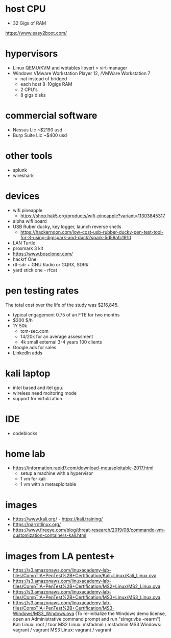 # host CPU
- 32 Gigs of RAM 

https://www.easy2boot.com/

# hypervisors
- Linux QEMU/KVM and wbtables libvert > virt-manager
- Windows VMware Workstation Player 12, /VMWare Workstation 7
  - nat instead of bridged
  - each host 8-10gigs RAM
  - 2 CPU's
  - 8 gigs disks
  
# commercial software
- Nessus Lic      ~$2190 usd
- Burp Suite Lic  ~$400 usd

# other tools
- splunk
- wireshark

# devices
- wifi pineapple
  - https://shop.hak5.org/products/wifi-pineapple?variant=11303845317
- alpha wifi board
- USB Ruber ducky, key logger, launch reverse shells
  - https://hackernoon.com/low-cost-usb-rubber-ducky-pen-test-tool-for-3-using-digispark-and-duck2spark-5d59afc1910
- LAN Turtle
- proxmark 3 kit
- https://www.boscloner.com/
- hackrf One
- rtl-sdr + GNU Radio or GQRX, SDR# 
- yard stick one - rfcat

# pen testing rates
The total cost over the life of the
study was $216,845.
- typical engagement 0.75 of an FTE for two months
- $300 $/h
- 1Y 50k 
  - tcm-sec.com
  - 14/20k for an average assessment
  - 4k small external
3-4 years 100 clients
- Google ads for sales
- LinkedIn adds

# kali laptop
- intel based and itel gpu.
- wireless need moitoring mode
- support for virtulization

# IDE
- codeblocks

# home lab
- https://information.rapid7.com/download-metasploitable-2017.html
  - setup a machine with a hypervisor
  - 1 vm for kali
  - 1 vm with a metasploitable

# images
- https://www.kali.org/ - https://kali.training/ 
- https://parrotlinux.org/
- https://www.fireeye.com/blog/threat-research/2019/08/commando-vm-customization-containers-kali.html

# images from LA pentest+
- https://s3.amazonaws.com/linuxacademy-lab-files/CompTIA+PenTest%2B+Certification/Kali+Linux/Kali_Linux.ova
- https://s3.amazonaws.com/linuxacademy-lab-files/CompTIA+PenTest%2B+Certification/MS2+Linux/MS2_Linux.ova
- https://s3.amazonaws.com/linuxacademy-lab-files/CompTIA+PenTest%2B+Certification/MS3+Linux/MS3_Linux.ova
- https://s3.amazonaws.com/linuxacademy-lab-files/CompTIA+PenTest%2B+Certification/MS3-Windows/MS3_Windows.ova (To re-initialize the Windows demo license, open an Administrative command prompt and run "slmgr.vbs -rearm")
Kali Linux: root / toor
MS2 Linux: msfadmin / msfadmin
MS3 Windows: vagrant / vagrant
MS3 Linux: vagrant / vagrant